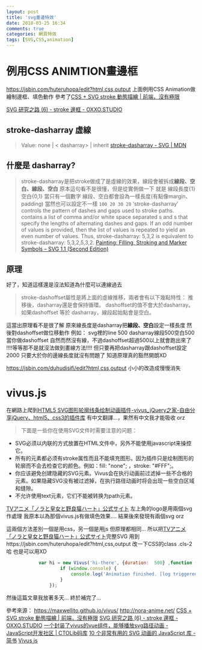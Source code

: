 ```yaml
---
layout: post
title: 'svg畫邊特效'
date: 2018-03-25 16:34
comments: true
categories: 網頁特效
tags: [SVG,CSS,animation]
---
```

# 例用CSS ANIMTION畫邊框
https://jsbin.com/huteruhopa/edit?html,css,output
上面例用CSS Animation做繪制邊框、填色動作
參考了[CSS + SVG stroke 動態描繪 | 前端，沒有極限](https://wcc723.github.io/svg/2014/06/15/svg-css-stroke-animation/)

[SVG 研究之路 (6) - stroke 邊框 - OXXO.STUDIO](http://www.oxxostudio.tw/articles/201406/svg-06-stroke.html)

<!--more-->


## stroke-dasharray 虛線
> Value: none | < dasharray> | inherit
[stroke-dasharray - SVG | MDN](https://developer.mozilla.org/en-US/docs/Web/SVG/Attribute/stroke-dasharray)

 ## 什麼是 dasharray?
 > stroke-dasharray是把stroke做成了是虛線的效果，線段會被拆成**線段、空白、線段、空白**
 原本這句看不是很懂，但是從實側做一下
 就是 線段長度{1} 空白{0,1}
 當只有一個數字
 線段、空白都會設為一樣長度(有點像margin、padding)
 當然也可以設定不一樣
 `100 20 30 20`
>‘stroke-dasharray’ controls the pattern of dashes and gaps used to stroke paths. <dasharray> contains a list of comma and/or white space separated <length>s and <percentage>s that specify the lengths of alternating dashes and gaps. If an odd number of values is provided, then the list of values is repeated to yield an even number of values. Thus, stroke-dasharray: 5,3,2 is equivalent to stroke-dasharray: 5,3,2,5,3,2.
[Painting: Filling, Stroking and Marker Symbols – SVG 1.1 (Second Edition)](https://www.w3.org/TR/SVG11/painting.html#StrokeDashoffsetProperty)

## 原理

好了，知道這樣還是沒法知道為什麼可以連線過去

> stroke-dashoffset屬性是將上面的虛線推移，兩者會有以下幾點特性：
>    推移後，dasharray還是會保持循環。
>    dashoffset的值不會大於dasharray。
>    如果dashoffset 等於 dasharray，線段起始點會是空白。

這當出原理看不是很了解
原來線長度是dasharray把**線段、空白**設定一樣長度
然後對dashoffset做位移動作
例如：
svg裡的line 500
dasharray線段500空白500
當你做dashoffset
自然而然沒有線，不過dashoffset超過500以上就會跑出來了
!!!!等等那不是就沒法做到畫線方法!!!!
但只要再把dasharray跟dashoffset設定2000
只要大於你的邊線長度就沒有問題了
知道原理真的豁然開朗XD


https://jsbin.com/duhudisifi/edit?html,css,output
小小的改造成慢慢消失


# vivus.js
在網路上爬到[HTML5 SVG图形轮廓线条绘制动画插件-vivus_jQuery之家-自由分享jQuery、html5、css3的插件库](http://www.htmleaf.com/html5/SVG/201501261279.html)
有中文翻譯...，果然有中文我才能吸收  orz
>下面是一些你在使用SVG文件时需要注意的问题：
*  SVG必须以内联的方式放置在HTML文件中，另外不能使用javascript来操控它。
*    所有的元素都必须有stroke属性而且不能填充图形。因为插件只是绘制图形的轮廓而不会去检查它的颜色。例如：fill: "none"; ，stroke: "#FFF";。
*    你应该避免创建隐藏的SVG元素。Vivus会在执行动画前过滤掉一些不合格的元素。如果隐藏SVG没有被过滤掉，在执行路径动画时将会出现一些空白区域和缝隙。
*    不允许使用text元素，它们不能被转换为path元素。

[TVアニメ「ノラと皇女と野良猫ハート」公式サイト](http://nora-anime.net/)
左上角的logo是用兩個svg作處理
我原本以為那個vivus.js有做填色效果....
結果後來發現有兩個svg    orz


這兩個方法差別一個是用css，另一個是用js
但原理都相同...
所以把[TVアニメ「ノラと皇女と野良猫ハート」公式サイト](http://nora-anime.net/)完整SVG
用到https://jsbin.com/huteruhopa/edit?html,css,output
改一下CSS的class  .cls-2
哈    也是可以用XD


```javascript
			var hi = new Vivus('hi-there', {duration:  500} ,function () {
					if (window.console) {
						console.log('Animation finished. [log triggered from callback]');
					}
				});


 ```


然後這篇文章我放著多天...
終於補完了...



參考來源：
https://maxwellito.github.io/vivus/
http://nora-anime.net/
[CSS + SVG stroke 動態描繪 | 前端，沒有極限](https://wcc723.github.io/svg/2014/06/15/svg-css-stroke-animation/)
[SVG 研究之路 (6) - stroke 邊框 - OXXO.STUDIO](http://www.oxxostudio.tw/articles/201406/svg-06-stroke.html)
[一个封装了vivus的vue组件，能够播放svg路径动画 - JavaScript开发社区 | CTOLib码库](http://java.ctolib.com/NBSeven-vue-svg-draw.html)
[10 个非常有用的 SVG 动画的 JavaScript 库 - 简书](https://www.jianshu.com/p/20bfeda0ba3b)
[Vivus js](https://codepen.io/creotip/pen/JodMVL)
